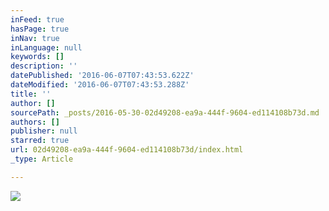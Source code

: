 ```yaml
---
inFeed: true
hasPage: true
inNav: true
inLanguage: null
keywords: []
description: ''
datePublished: '2016-06-07T07:43:53.622Z'
dateModified: '2016-06-07T07:43:53.288Z'
title: ''
author: []
sourcePath: _posts/2016-05-30-02d49208-ea9a-444f-9604-ed114108b73d.md
authors: []
publisher: null
starred: true
url: 02d49208-ea9a-444f-9604-ed114108b73d/index.html
_type: Article

---
```

![](https://the-grid-user-content.s3-us-west-2.amazonaws.com/4b49311e-9013-41dd-a4c7-308aadb91599.gif)